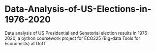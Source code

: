 # Data-Analysis-of-US-Elections-in-1976-2020
Data analysis of US Presidential and Senatorial election results in 1976-2020, a python coursework project for ECO225 (Big-data Tools for Economists) at UofT
